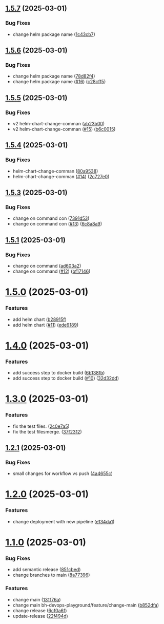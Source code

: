 ## [1.5.7](https://github.com/bh-devops-playground/microservice-a/compare/v1.5.6...v1.5.7) (2025-03-01)


### Bug Fixes

* change helm package name ([1c43cb7](https://github.com/bh-devops-playground/microservice-a/commit/1c43cb7f6f3cc9862ba831504f99bb8a9bb53e38))

## [1.5.6](https://github.com/bh-devops-playground/microservice-a/compare/v1.5.5...v1.5.6) (2025-03-01)


### Bug Fixes

* change helm package name ([78d82f4](https://github.com/bh-devops-playground/microservice-a/commit/78d82f42a06532a86159012dead5ed66d58ecec1))
* change helm package name ([#16](https://github.com/bh-devops-playground/microservice-a/issues/16)) ([c28cff5](https://github.com/bh-devops-playground/microservice-a/commit/c28cff55f8b3d4bd49788526825852cce720bfb9))

## [1.5.5](https://github.com/bh-devops-playground/microservice-a/compare/v1.5.4...v1.5.5) (2025-03-01)


### Bug Fixes

* v2 helm-chart-change-comman ([ab23b00](https://github.com/bh-devops-playground/microservice-a/commit/ab23b00d36765473162ae30375b8de469711b95d))
* v2 helm-chart-change-comman ([#15](https://github.com/bh-devops-playground/microservice-a/issues/15)) ([b6c0015](https://github.com/bh-devops-playground/microservice-a/commit/b6c00151fd7e8da2f7869bda8e4f5f4ecd408c44))

## [1.5.4](https://github.com/bh-devops-playground/microservice-a/compare/v1.5.3...v1.5.4) (2025-03-01)


### Bug Fixes

* helm-chart-change-comman ([80a9538](https://github.com/bh-devops-playground/microservice-a/commit/80a95385b54bef295d78a30cdeafacf9b09557a3))
* helm-chart-change-comman ([#14](https://github.com/bh-devops-playground/microservice-a/issues/14)) ([2c727e0](https://github.com/bh-devops-playground/microservice-a/commit/2c727e066a41061288f9dfa5cd1de44db9276f00))

## [1.5.3](https://github.com/bh-devops-playground/microservice-a/compare/v1.5.2...v1.5.3) (2025-03-01)


### Bug Fixes

* change on command con ([7391d53](https://github.com/bh-devops-playground/microservice-a/commit/7391d53b8c713cdc99119ba0c047899c1c4c0a79))
* change on command con ([#13](https://github.com/bh-devops-playground/microservice-a/issues/13)) ([6c8a8a9](https://github.com/bh-devops-playground/microservice-a/commit/6c8a8a9683952a4a0641ff2c5ca24244d0f3dd41))

## [1.5.1](https://github.com/bh-devops-playground/microservice-a/compare/v1.5.0...v1.5.1) (2025-03-01)


### Bug Fixes

* change on command ([ad603a2](https://github.com/bh-devops-playground/microservice-a/commit/ad603a2e2c40815ed19e000b1ccde4dd1d0a0a55))
* change on command ([#12](https://github.com/bh-devops-playground/microservice-a/issues/12)) ([bf17146](https://github.com/bh-devops-playground/microservice-a/commit/bf17146deca0f16613f5f814ad7f50eb7aa357c5))

# [1.5.0](https://github.com/bh-devops-playground/microservice-a/compare/v1.4.0...v1.5.0) (2025-03-01)


### Features

* add helm chart ([b28915f](https://github.com/bh-devops-playground/microservice-a/commit/b28915f7492c594abaef98794aa778bd2742bbcc))
* add helm chart ([#11](https://github.com/bh-devops-playground/microservice-a/issues/11)) ([ede9189](https://github.com/bh-devops-playground/microservice-a/commit/ede9189594d937602a17dc6cb0770827d640397f))

# [1.4.0](https://github.com/bh-devops-playground/microservice-a/compare/v1.3.0...v1.4.0) (2025-03-01)


### Features

* add success step to docker build ([6b138fb](https://github.com/bh-devops-playground/microservice-a/commit/6b138fb9e01e70cd12f0393b0476edaf72899263))
* add success step to docker build ([#10](https://github.com/bh-devops-playground/microservice-a/issues/10)) ([32d32dd](https://github.com/bh-devops-playground/microservice-a/commit/32d32dd477db85a73d3e7c324d60576ac21e9a37))

# [1.3.0](https://github.com/bh-devops-playground/microservice-a/compare/v1.2.1...v1.3.0) (2025-03-01)


### Features

* fix the test files. ([2c0e7a5](https://github.com/bh-devops-playground/microservice-a/commit/2c0e7a5973422aa1483227d599f730c24d07f0ab))
* fix the test filesmerge. ([37f2312](https://github.com/bh-devops-playground/microservice-a/commit/37f231271ff296600011af7a7e1b618a894fd185))

## [1.2.1](https://github.com/bh-devops-playground/microservice-a/compare/v1.2.0...v1.2.1) (2025-03-01)


### Bug Fixes

* small changes for workflow vs push ([4a4655c](https://github.com/bh-devops-playground/microservice-a/commit/4a4655c567a21358399138de4a9720d6f905ea6d))

# [1.2.0](https://github.com/bh-devops-playground/microservice-a/compare/v1.1.0...v1.2.0) (2025-03-01)


### Features

* change deployment with new pipeline ([e134da1](https://github.com/bh-devops-playground/microservice-a/commit/e134da107e0d970e9e4a670cf8fd3ea8b06012ec))

# [1.1.0](https://github.com/bh-devops-playground/microservice-a/compare/v1.0.0...v1.1.0) (2025-03-01)


### Bug Fixes

* add semantic release ([851cbed](https://github.com/bh-devops-playground/microservice-a/commit/851cbed55a2db1301ca924161fd2c8eba4c9671c))
* change branches to main ([8a77396](https://github.com/bh-devops-playground/microservice-a/commit/8a77396be970971c86864453d29ced75d0fe08a5))


### Features

* change main ([131176a](https://github.com/bh-devops-playground/microservice-a/commit/131176a024a9f867511aa4c303e6e4444ea7eea4))
* change main bh-devops-playground/feature/change-main ([b852dfa](https://github.com/bh-devops-playground/microservice-a/commit/b852dfa0dbf35bbbb8492f7b0b9b6735b3fb1886))
* change release ([6cf0a6f](https://github.com/bh-devops-playground/microservice-a/commit/6cf0a6f806991e5d6739bdb8027a35225d0dddd6))
* update-release ([22f494d](https://github.com/bh-devops-playground/microservice-a/commit/22f494d5858721989584fa3cdd51c1e27019942b))
